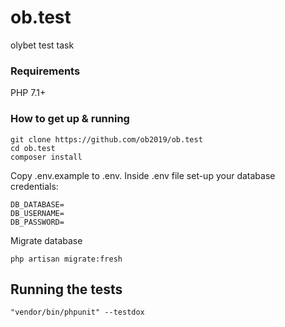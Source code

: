 # ob.test

olybet test task

### Requirements

PHP 7.1+

### How to get up & running

```
git clone https://github.com/ob2019/ob.test
cd ob.test
composer install
```

Copy .env.example to .env. Inside .env file set-up your database credentials:

```
DB_DATABASE=
DB_USERNAME=
DB_PASSWORD=
```
Migrate database
```
php artisan migrate:fresh
```

## Running the tests

```
"vendor/bin/phpunit" --testdox
```
